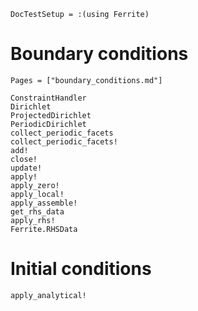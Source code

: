 ```@meta
DocTestSetup = :(using Ferrite)
```

# Boundary conditions

```@index
Pages = ["boundary_conditions.md"]
```

```@docs
ConstraintHandler
Dirichlet
ProjectedDirichlet
PeriodicDirichlet
collect_periodic_facets
collect_periodic_facets!
add!
close!
update!
apply!
apply_zero!
apply_local!
apply_assemble!
get_rhs_data
apply_rhs!
Ferrite.RHSData
```

# Initial conditions

```@docs
apply_analytical!
```
